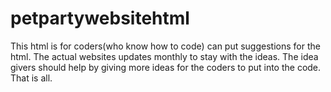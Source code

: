 # petpartywebsitehtml
This html is for coders(who know how to code) can put suggestions for the html. The actual websites updates monthly to stay with the ideas.
The idea givers should help by giving more ideas for the coders to put into the code.
That is all.

